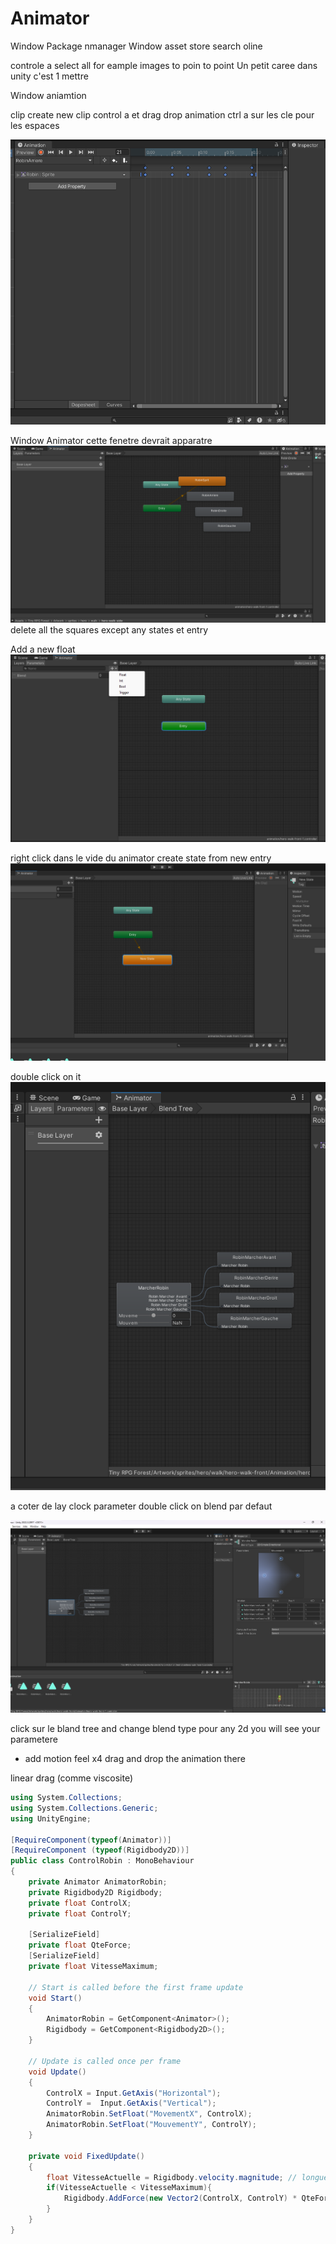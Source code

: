 # Animator

Window
Package nmanager
Window asset store search oline 

controle a select all for eample images to poin to point
Un petit caree dans unity c'est 1 mettre

Window
aniamtion


clip
create new clip
control a et drag drop animation 
ctrl a sur les cle pour les espaces

![Keyfranes](./image/Screenshot%202024-02-18%20135852.png)


Window 
Animator
cette fenetre devrait apparatre 
![Keyfranes](./image/Screenshot%202024-02-18%20140517.png)
 delete all the squares except any states et entry


Add a new float
![Keyfranes](./image/Screenshot%202024-02-18%20141006.png)


right click dans le vide du animator
create state from new entry
![Keyfranes](./image/Screenshot%202024-02-18%20141751.png)

double click on it 
![Keyfranes](./image/Screenshot%202024-02-18%20143825.png)

a coter de lay clock parameter 
double click on blend par defaut 

![Keyfranes](./image/Screenshot%202024-02-18%20143945.png)

click sur le bland tree and change blend type pour any 2d you will see your parametere
+ add motion feel x4
drag and drop the animation there

linear drag (comme viscosite)

```C#
using System.Collections;
using System.Collections.Generic;
using UnityEngine;

[RequireComponent(typeof(Animator))]
[RequireComponent (typeof(Rigidbody2D))]
public class ControlRobin : MonoBehaviour
{
    private Animator AnimatorRobin;
    private Rigidbody2D Rigidbody;
    private float ControlX;
    private float ControlY;

    [SerializeField]
    private float QteForce;
    [SerializeField]
    private float VitesseMaximum;

    // Start is called before the first frame update
    void Start()
    {
        AnimatorRobin = GetComponent<Animator>();
        Rigidbody = GetComponent<Rigidbody2D>();
    }

    // Update is called once per frame
    void Update()
    {
        ControlX = Input.GetAxis("Horizontal");
        ControlY =  Input.GetAxis("Vertical");
        AnimatorRobin.SetFloat("MovementX", ControlX);
        AnimatorRobin.SetFloat("MouvementY", ControlY);
    }

    private void FixedUpdate()
    {
        float VitesseActuelle = Rigidbody.velocity.magnitude; // longueur de la fleche
        if(VitesseActuelle < VitesseMaximum){
            Rigidbody.AddForce(new Vector2(ControlX, ControlY) * QteForce);
        }
    }
}
```